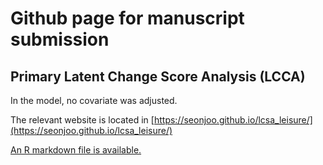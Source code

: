 # Github page for manuscript submission

## Primary Latent Change Score Analysis (LCCA)

In the model, no covariate was adjusted. 

The relevant website is located in [https://seonjoo.github.io/lcsa_leisure/](https://seonjoo.github.io/lcsa_leisure/)

[An R markdown file is available.](docs/2022_03_15_RANN_LCSA_no_covariate_model_n254_Leisure.html)



